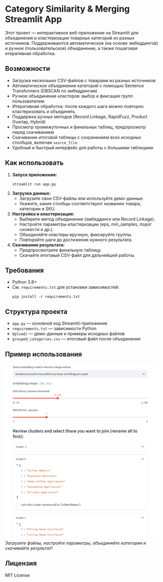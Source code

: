 # Category Similarity & Merging Streamlit App

Этот проект — интерактивное веб-приложение на Streamlit для объединения и кластеризации товарных категорий из разных источников. Поддерживаются автоматическое (на основе эмбеддингов) и ручное (пользовательское) объединение, а также пошаговая итеративная обработка.

## Возможности

- Загрузка нескольких CSV-файлов с товарами из разных источников
- Автоматическое объединение категорий с помощью Sentence Transformers (DBSCAN по эмбеддингам)
- Ручное объединение кластеров: выбор и фиксация групп пользователем
- Итеративная обработка: после каждого шага можно повторно кластеризовать и объединять
- Поддержка ручных методов (Record Linkage, RapidFuzz, Product Overlap, Hybrid)
- Просмотр промежуточных и финальных таблиц, предпросмотр перед скачиванием
- Скачивание итоговой таблицы с сохранением всех исходных столбцов, включая `source_file`
- Удобный и быстрый интерфейс для работы с большими таблицами

## Как использовать

1. **Запуск приложения:**
   ```
   streamlit run app.py
   ```
2. **Загрузка данных:**
   - Загрузите свои CSV-файлы или используйте демо-данные.
   - Укажите, какие столбцы соответствуют названию товара, категории и SKU.
3. **Настройка и кластеризация:**
   - Выберите метод объединения (эмбеддинги или Record Linkage).
   - Настройте параметры кластеризации (eps, min_samples, порог схожести и др.).
   - Объединяйте кластеры вручную, фиксируйте группы.
   - Повторяйте шаги до достижения нужного результата.
4. **Скачивание результата:**
   - Предпросмотрите финальную таблицу.
   - Скачайте итоговый CSV-файл для дальнейшей работы.

## Требования

- Python 3.8+
- См. `requirements.txt` для установки зависимостей:
  ```
  pip install -r requirements.txt
  ```

## Структура проекта

- `app.py` — основной код Streamlit-приложения
- `requirements.txt` — зависимости Python
- `Upload/` — демо-данные и примеры исходных файлов
- `grouped_categories.csv` — итоговый файл после объединения

## Пример использования

![Скриншот интерфейса](screenshot.png)  
*Загрузите файлы, настройте параметры, объединяйте категории и скачивайте результат!*

## Лицензия

MIT License